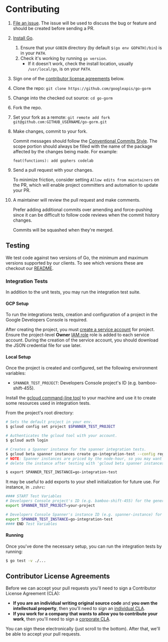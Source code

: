 # Contributing

1. [File an issue](https://github.com/googleapis/go-gorm/issues/new/choose).
   The issue will be used to discuss the bug or feature and should be created
   before sending a PR.

1. [Install Go](https://golang.org/dl/).
    1. Ensure that your `GOBIN` directory (by default `$(go env GOPATH)/bin`)
       is in your `PATH`.
    1. Check it's working by running `go version`.
        * If it doesn't work, check the install location, usually
          `/usr/local/go`, is on your `PATH`.

1. Sign one of the
   [contributor license agreements](#contributor-license-agreements) below.

1. Clone the repo:
   `git clone https://github.com/googleapis/go-gorm`

1. Change into the checked out source:
   `cd go-gorm`

1. Fork the repo.

1. Set your fork as a remote:
   `git remote add fork git@github.com:GITHUB_USERNAME/go-gorm.git`

1. Make changes, commit to your fork.

   Commit messages should follow the
   [Conventional Commits Style](https://www.conventionalcommits.org). The scope
   portion should always be filled with the name of the package affected by the
   changes being made. For example:
   ```
   feat(functions): add gophers codelab
   ```

1. Send a pull request with your changes.

   To minimize friction, consider setting `Allow edits from maintainers` on the
   PR, which will enable project committers and automation to update your PR.

1. A maintainer will review the pull request and make comments.

   Prefer adding additional commits over amending and force-pushing since it can
   be difficult to follow code reviews when the commit history changes.

   Commits will be squashed when they're merged.

## Testing

We test code against two versions of Go, the minimum and maximum versions
supported by our clients. To see which versions these are checkout our
[README](README.md#supported-versions).

### Integration Tests

In addition to the unit tests, you may run the integration test suite.

#### GCP Setup

To run the integrations tests, creation and configuration of a project in
the Google Developers Console is required.

After creating the project, you must [create a service account](https://developers.google.com/identity/protocols/OAuth2ServiceAccount#creatinganaccount)
for project. Ensure the project-level **Owner**
[IAM role](https://console.cloud.google.com/iam-admin/iam/project) role is added to
each service account. During the creation of the service account, you should
download the JSON credential file for use later.

#### Local Setup

Once the project is created and configured, set the following environment
variables:

- `SPANNER_TEST_PROJECT`: Developers Console project's ID (e.g.
  bamboo-shift-455).

Install the [gcloud command-line tool][gcloudcli] to your machine and use it to
create some resources used in integration tests.

From the project's root directory:

``` sh
# Sets the default project in your env.
$ gcloud config set project $SPANNER_TEST_PROJECT

# Authenticates the gcloud tool with your account.
$ gcloud auth login

# Creates a Spanner instance for the spanner integration tests.
$ gcloud beta spanner instances create go-integration-test --config regional-us-central1 --nodes 10 --description 'Instance for go client test'
# NOTE: Spanner instances are priced by the node-hour, so you may want to
# delete the instance after testing with 'gcloud beta spanner instances delete'.

$ export SPANNER_TEST_INSTANCE=go-integration-test
```

It may be useful to add exports to your shell initialization for future use.
For instance, in `.zshrc`:

```sh
#### START Test Variables
# Developers Console project's ID (e.g. bamboo-shift-455) for the general project.
export SPANNER_TEST_PROJECT=your-project

# Developers Console Spanner's instance ID (e.g. spanner-instance) for the running tests.
export SPANNER_TEST_INSTANCE=go-integration-test
#### END Test Variables
```

#### Running

Once you've done the necessary setup, you can run the integration tests by
running:

``` sh
$ go test -v ./...
```

## Contributor License Agreements

Before we can accept your pull requests you'll need to sign a Contributor
License Agreement (CLA):

- **If you are an individual writing original source code** and **you own the
  intellectual property**, then you'll need to sign an [individual CLA][indvcla].
- **If you work for a company that wants to allow you to contribute your
  work**, then you'll need to sign a [corporate CLA][corpcla].

You can sign these electronically (just scroll to the bottom). After that,
we'll be able to accept your pull requests.

[gcloudcli]: https://developers.google.com/cloud/sdk/gcloud/
[indvcla]: https://developers.google.com/open-source/cla/individual
[corpcla]: https://developers.google.com/open-source/cla/corporate